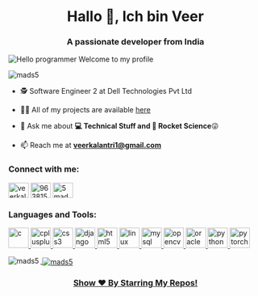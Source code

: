 <h1 align="center">Hallo 👋, Ich bin Veer</h1>
<h3 align="center">A passionate developer from India</h3>

![Hello programmer Welcome to my profile](https://img.shields.io/badge/Hello!-Welcome<3-brightgreen.svg?style=flat&logo=github) 

<p align="left"> <img src="https://komarev.com/ghpvc/?username=mads5" alt="mads5" /> </p>

- 🕵 Software Engineer 2 at Dell Technologies Pvt Ltd

- 👨‍💻 All of my projects are available [here](https://github.com/mads5?tab=repositories)

- 💬 Ask me about **💻 Technical Stuff and 🚀 Rocket Science**😜

- 📫 Reach me at **veerkalantri1@gmail.com**

<p align="left">
<h3 align="left">Connect with me:</h3>
<!-- <a href="https://twitter.com/desiichinese" target="blank"><img align="center" src="https://cdn.jsdelivr.net/npm/simple-icons@3.0.1/icons/twitter.svg" alt="desiichinese" height="30" width="40" /></a> -->
<a href="https://linkedin.com/in/veerkalantri" target="blank"><img align="center" src="https://cdn.jsdelivr.net/npm/simple-icons@3.0.1/icons/linkedin.svg" alt="veerkalantri" height="30" width="40" /></a>
<a href="https://stackoverflow.com/users/9638153/veer-kalantri" target="blank"><img align="center" src="https://cdn.jsdelivr.net/npm/simple-icons@3.0.1/icons/stackoverflow.svg" alt="9638153/veer-kalantri" height="30" width="40" /></a>
<!-- <a href="https://fb.com/veerkalantri1" target="blank"><img align="center" src="https://cdn.jsdelivr.net/npm/simple-icons@3.0.1/icons/facebook.svg" alt="veerkalantri1" height="30" width="40" /></a> -->
<!-- <a href="https://instagram.com/desii_chinese" target="blank"><img align="center" src="https://cdn.jsdelivr.net/npm/simple-icons@3.0.1/icons/instagram.svg" alt="desii_chinese" height="30" width="40" /></a> -->
<a href="https://www.youtube.com/user/5mads" target="blank"><img align="center" src="https://cdn.jsdelivr.net/npm/simple-icons@3.0.1/icons/youtube.svg" alt="5mads" height="30" width="40" /></a>
</p>

<h3 align="left">Languages and Tools:</h3>
<p align="left"> <a href="https://www.cprogramming.com/" target="_blank"> <img src="https://cdn.jsdelivr.net/gh/devicons/devicon/icons/c/c-original.svg" alt="c" width="40" height="40"/> </a> <a href="https://www.w3schools.com/cpp/" target="_blank"> <img src="https://cdn.jsdelivr.net/gh/devicons/devicon/icons/cplusplus/cplusplus-original.svg" alt="cplusplus" width="40" height="40"/> </a> <a href="https://www.w3schools.com/css/" target="_blank"> <img src="https://cdn.jsdelivr.net/gh/devicons/devicon/icons/css3/css3-original.svg" alt="css3" width="40" height="40"/> </a> <a href="https://www.djangoproject.com/" target="_blank"> <img src="https://cdn.jsdelivr.net/gh/devicons/devicon/icons/django/django-plain.svg" alt="django" width="40" height="40"/> </a> <a href="https://www.w3.org/html/" target="_blank"> <img src="https://cdn.jsdelivr.net/gh/devicons/devicon/icons/html5/html5-original.svg" alt="html5" width="40" height="40"/> </a> <a href="https://www.linux.org/" target="_blank"> <img src="https://cdn.jsdelivr.net/gh/devicons/devicon/icons/linux/linux-plain.svg" alt="linux" width="40" height="40"/> </a> <a href="https://www.mysql.com/" target="_blank"> <img src="https://cdn.jsdelivr.net/gh/devicons/devicon/icons/mysql/mysql-original.svg" alt="mysql" width="40" height="40"/> </a> <a href="https://opencv.org/" target="_blank"> <img src="https://www.vectorlogo.zone/logos/opencv/opencv-icon.svg" alt="opencv" width="40" height="40"/> </a> <a href="https://www.oracle.com/" target="_blank"> <img src="https://cdn.jsdelivr.net/gh/devicons/devicon/icons/oracle/oracle-original.svg" alt="oracle" width="40" height="40"/> </a> <a href="https://www.python.org" target="_blank"> <img src="https://cdn.jsdelivr.net/gh/devicons/devicon/icons/python/python-original.svg" alt="python" width="40" height="40"/> </a> <a href="https://pytorch.org/" target="_blank"> <img src="https://cdn.jsdelivr.net/gh/devicons/devicon/icons/pytorch/pytorch-original.svg" alt="pytorch" width="40" height="40"/> </a> <a href="" target="_blank"></p>

<p><img align="left" src="https://github-readme-stats.vercel.app/api/top-langs/?username=mads5&layout=compact" alt="mads5" /></p>

<p>&nbsp;<img align="center" src="https://github-readme-stats.vercel.app/api?username=mads5&show_icons=true" alt="mads5" /></p>

<h3 align="center">Show ❤️ By Starring My Repos!</h3>
<br>
